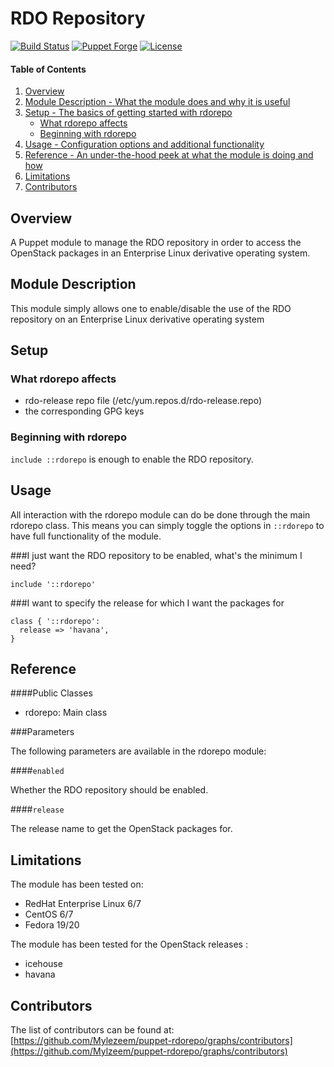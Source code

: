 # RDO Repository

[![Build Status](https://api.travis-ci.org/Mylezeem/puppet-rdorepo.svg?branch=master)](https://travis-ci.org/Mylezeem/puppet-rdorepo)
[![Puppet Forge](http://img.shields.io/puppetforge/v/yguenane/rdorepo.svg)](https://forge.puppetlabs.com/yguenane/rdorepo)
[![License](http://img.shields.io/:license-apache-blue.svg)](http://www.apache.org/licenses/LICENSE-2.0.html)


#### Table of Contents

1. [Overview](#overview)
2. [Module Description - What the module does and why it is useful](#module-description)
3. [Setup - The basics of getting started with rdorepo](#setup)
    * [What rdorepo affects](#what-rdorepo-affects)
    * [Beginning with rdorepo](#beginning-with-rdorepo)
4. [Usage - Configuration options and additional functionality](#usage)
5. [Reference - An under-the-hood peek at what the module is doing and how](#reference)
5. [Limitations](#limitations)
6. [Contributors](#contributors)

## Overview

A Puppet module to manage the RDO repository in order to access the OpenStack
packages in an Enterprise Linux derivative operating system.

## Module Description

This module simply allows one to enable/disable the use of the RDO repository
on an Enterprise Linux derivative operating system

## Setup

### What rdorepo affects

* rdo-release repo file (/etc/yum.repos.d/rdo-release.repo)
* the corresponding GPG keys

### Beginning with rdorepo

`include ::rdorepo` is enough to enable the RDO repository.

## Usage

All interaction with the rdorepo module can do be done through the main rdorepo class.
This means you can simply toggle the options in `::rdorepo` to have full functionality of the module.

###I just want the RDO repository to be enabled, what's the minimum I need?

```puppet
include '::rdorepo'
```

###I want to specify the release for which I want the packages for

```puppet
class { '::rdorepo':
  release => 'havana',
}
```

## Reference

####Public Classes

* rdorepo: Main class

###Parameters

The following parameters are available in the rdorepo module:

####`enabled`

Whether the RDO repository should be enabled.

####`release`

The release name to get the OpenStack packages for.

## Limitations

The module has been tested on:

* RedHat Enterprise Linux 6/7
* CentOS 6/7
* Fedora 19/20

The module has been tested for the OpenStack releases :

* icehouse
* havana

## Contributors

The list of contributors can be found at: [https://github.com/Mylezeem/puppet-rdorepo/graphs/contributors](https://github.com/Mylzeem/puppet-rdorepo/graphs/contributors)
